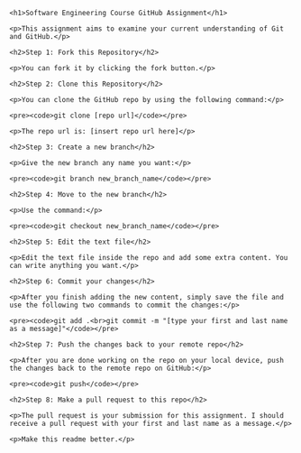 <html>

<head>
    <title>Software Engineering Course GitHub Assignment</title>
</head>

<body>

    <h1>Software Engineering Course GitHub Assignment</h1>

    <p>This assignment aims to examine your current understanding of Git and GitHub.</p>

    <h2>Step 1: Fork this Repository</h2>

    <p>You can fork it by clicking the fork button.</p>

    <h2>Step 2: Clone this Repository</h2>

    <p>You can clone the GitHub repo by using the following command:</p>

    <pre><code>git clone [repo url]</code></pre>

    <p>The repo url is: [insert repo url here]</p>

    <h2>Step 3: Create a new branch</h2>

    <p>Give the new branch any name you want:</p>

    <pre><code>git branch new_branch_name</code></pre>

    <h2>Step 4: Move to the new branch</h2>

    <p>Use the command:</p>

    <pre><code>git checkout new_branch_name</code></pre>

    <h2>Step 5: Edit the text file</h2>

    <p>Edit the text file inside the repo and add some extra content. You can write anything you want.</p>

    <h2>Step 6: Commit your changes</h2>

    <p>After you finish adding the new content, simply save the file and use the following two commands to commit the changes:</p>

    <pre><code>git add .<br>git commit -m "[type your first and last name as a message]"</code></pre>

    <h2>Step 7: Push the changes back to your remote repo</h2>

    <p>After you are done working on the repo on your local device, push the changes back to the remote repo on GitHub:</p>

    <pre><code>git push</code></pre>

    <h2>Step 8: Make a pull request to this repo</h2>

    <p>The pull request is your submission for this assignment. I should receive a pull request with your first and last name as a message.</p>

    <p>Make this readme better.</p>

</body>

</html>
